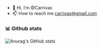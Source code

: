 - 👋 Hi, I’m @Carrivax
- 📫 How to reach me carrivax@gmail.com


### 📊 Github stats
![Anurag's GitHub stats](https://github-readme-stats.vercel.app/api?username=carrivax&show_icons=true&theme=dracula)
